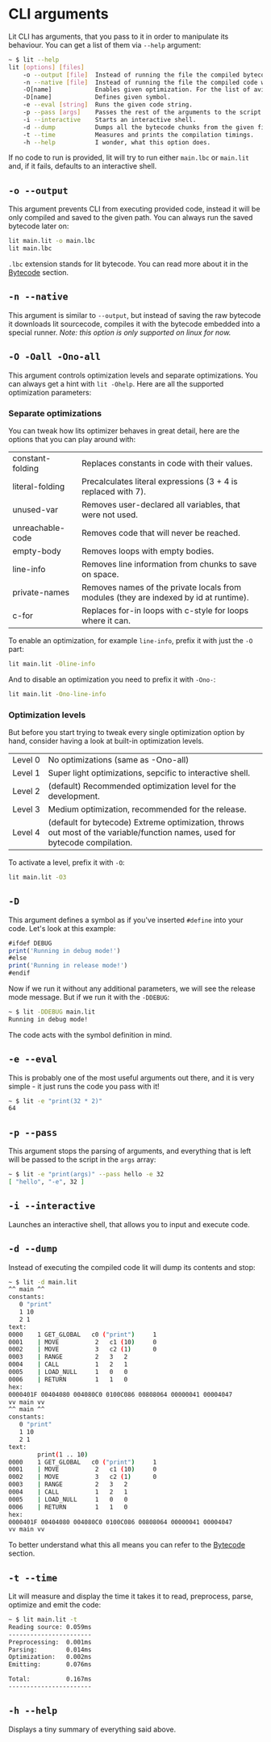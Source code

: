 # CLI arguments

Lit CLI has arguments, that you pass to it in order to manipulate its behaviour. You can get a list of them via `--help` argument:

```bash
~ $ lit --help
lit [options] [files]
	-o --output [file]	Instead of running the file the compiled bytecode will be saved.
	-n --native [file]	Instead of running the file the compiled code will be embeded into a native runner.
	-O[name] 	        Enables given optimization. For the list of aviable optimizations run with -Ohelp
	-D[name]		    Defines given symbol.
	-e --eval [string]	Runs the given code string.
	-p --pass [args]	Passes the rest of the arguments to the script.
	-i --interactive	Starts an interactive shell.
	-d --dump		    Dumps all the bytecode chunks from the given file.
	-t --time		    Measures and prints the compilation timings.
	-h --help		    I wonder, what this option does.
```

If no code to run is provided, lit will try to run either `main.lbc` or `main.lit` and, if it fails, defaults to an interactive shell.

## `-o --output`

This argument prevents CLI from executing provided code, instead it will be only compiled and saved to the given path.
You can always run the saved bytecode later on:

```bash
lit main.lit -o main.lbc
lit main.lbc
```

`.lbc` extension stands for lit bytecode. You can read more about it in the [Bytecode](/docs/bytecode) section.

## `-n --native`

This argument is similar to `--output`, but instead of saving the raw bytecode it downloads lit sourcecode, compiles it with the bytecode embedded into a special runner.
_Note: this option is only supported on linux for now._

## `-O -Oall -Ono-all`

This argument controls optimization levels and separate optimizations. You can always get a hint with `lit -Ohelp`. Here are all the supported optimization parameters:

### Separate optimizations

You can tweak how lits optimizer behaves in great detail, here are the options that you can play around with:

<table>
<tr><td>constant-folding</td><td>Replaces constants in code with their values.</td></tr>
<tr><td>literal-folding</td><td>Precalculates literal expressions (3 + 4 is replaced with 7).</td></tr>
<tr><td>unused-var</td><td>Removes user-declared all variables, that were not used.</td></tr>
<tr><td>unreachable-code</td><td>Removes code that will never be reached.</td></tr>
<tr><td>empty-body</td><td>Removes loops with empty bodies.</td></tr>
<tr><td>line-info</td><td>Removes line information from chunks to save on space.</td></tr>
<tr><td>private-names</td><td>Removes names of the private locals from modules (they are indexed by id at runtime).</td></tr>
<tr><td>c-for</td><td>Replaces for-in loops with c-style for loops where it can.</td></tr>
</table>

To enable an optimization, for example `line-info`, prefix it with just the `-O` part:

```bash
lit main.lit -Oline-info
```

And to disable an optimization you need to prefix it with `-Ono-`:

```bash
lit main.lit -Ono-line-info
```

### Optimization levels

But before you start trying to tweak every single optimization option by hand, consider having a look at built-in optimization levels.

<table>
<tr><td>Level 0</td><td>No optimizations (same as -Ono-all)</td></tr>
<tr><td>Level 1</td><td>Super light optimizations, sepcific to interactive shell.</td></tr>
<tr><td>Level 2</td><td>(default) Recommended optimization level for the development.</td></tr>
<tr><td>Level 3</td><td>Medium optimization, recommended for the release.</td></tr>
<tr><td>Level 4</td><td>(default for bytecode) Extreme optimization, throws out most of the variable/function names, used for bytecode compilation.</td></tr>
</table>

To activate a level, prefix it with `-O`:

```bash
lit main.lit -O3
```

## `-D`

This argument defines a symbol as if you've inserted `#define` into your code. Let's look at this example:

```js
#ifdef DEBUG
print('Running in debug mode!')
#else
print('Running in release mode!')
#endif
```

Now if we run it without any additional parameters, we will see the release mode message. But if we run it with the `-DDEBUG`:

```bash
~ $ lit -DDEBUG main.lit
Running in debug mode!
```

The code acts with the symbol definition in mind.

## `-e --eval`

This is probably one of the most useful arguments out there, and it is very simple - it just runs the code you pass with it!

```bash
~ $ lit -e "print(32 * 2)"
64
```

## `-p --pass`

This argument stops the parsing of arguments, and everything that is left will be passed to the script in the `args` array:

```bash
~ $ lit -e "print(args)" --pass hello -e 32
[ "hello", "-e", 32 ]
```

## `-i --interactive`

Launches an interactive shell, that allows you to input and execute code.

## `-d --dump`

Instead of executing the compiled code lit will dump its contents and stop:

```bash
~ $ lit -d main.lit 
^^ main ^^
constants:
   0 "print"
   1 10
   2 1
text:
0000    1 GET_GLOBAL   c0 ("print") 	1
0001    | MOVE          2 	c1 (10) 	0
0002    | MOVE          3 	c2 (1) 	    0
0003    | RANGE         2 	3 	2
0004    | CALL          1 	2 	1
0005    | LOAD_NULL     1 	0 	0
0006    | RETURN        1 	1 	0
hex:
0000401F 00404080 004080C0 0100C086 00808064 00000041 00004047 
vv main vv
^^ main ^^
constants:
   0 "print"
   1 10
   2 1
text:
        print(1 .. 10)
0000    1 GET_GLOBAL   c0 ("print") 	1
0001    | MOVE          2 	c1 (10) 	0
0002    | MOVE          3 	c2 (1)  	0
0003    | RANGE         2 	3 	2
0004    | CALL          1 	2 	1
0005    | LOAD_NULL     1 	0 	0
0006    | RETURN        1 	1 	0
hex:
0000401F 00404080 004080C0 0100C086 00808064 00000041 00004047 
vv main vv
```

To better understand what this all means you can refer to the [Bytecode](/docs/bytecode) section.

## `-t --time`

Lit will measure and display the time it takes it to read, preprocess, parse, optimize and emit the code:

```bash
~ $ lit main.lit -t
Reading source: 0.059ms
-----------------------
Preprocessing:  0.001ms
Parsing:        0.014ms
Optimization:   0.002ms
Emitting:       0.076ms

Total:          0.167ms
-----------------------
```

## `-h --help`

Displays a tiny summary of everything said above.